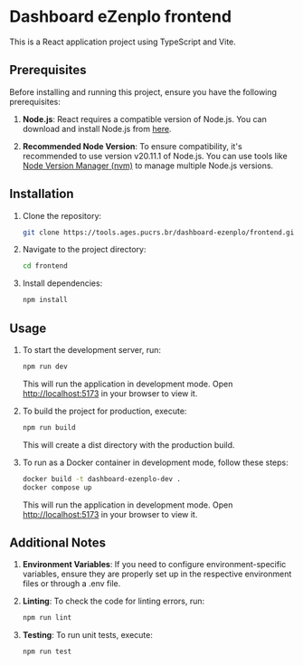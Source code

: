 # Dashboard eZenplo frontend

This is a React application project using TypeScript and Vite.

## Prerequisites

Before installing and running this project, ensure you have the following prerequisites:

1. **Node.js**: React requires a compatible version of Node.js. You can download and install Node.js from [here](https://nodejs.org/).

2. **Recommended Node Version**: To ensure compatibility, it's recommended to use version v20.11.1 of Node.js. You can use tools like [Node Version Manager (nvm)](https://github.com/nvm-sh/nvm) to manage multiple Node.js versions.

## Installation

1. Clone the repository:

   ```bash
   git clone https://tools.ages.pucrs.br/dashboard-ezenplo/frontend.git
   ```

2. Navigate to the project directory:

   ```bash
   cd frontend
   ```

3. Install dependencies:

   ```bash
   npm install
   ```

## Usage

1. To start the development server, run:

   ```bash
   npm run dev
   ```

   This will run the application in development mode. Open [http://localhost:5173](http://localhost:5173) in your browser to view it.

2. To build the project for production, execute:

   ```bash
   npm run build
   ```

   This will create a dist directory with the production build.

3. To run as a Docker container in development mode, follow these steps:

   ```bash
   docker build -t dashboard-ezenplo-dev .
   docker compose up
   ```

   This will run the application in development mode. Open [http://localhost:5173](http://localhost:5173) in your browser to view it.

## Additional Notes

1. **Environment Variables**: If you need to configure environment-specific variables, ensure they are properly set up in the respective environment files or through a .env file.

2. **Linting**: To check the code for linting errors, run:

   ```bash
   npm run lint
   ```

3. **Testing**: To run unit tests, execute:

   ```bash
   npm run test
   ```
